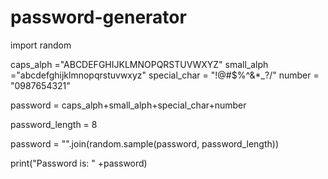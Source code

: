 # password-generator
import random

caps_alph ="ABCDEFGHIJKLMNOPQRSTUVWXYZ"
small_alph ="abcdefghijklmnopqrstuvwxyz"
special_char = "!@#$%^&*_?\/"
number = "0987654321"

password = caps_alph+small_alph+special_char+number

password_length = 8

password = "".join(random.sample(password, password_length))

print("Password is: " +password)
